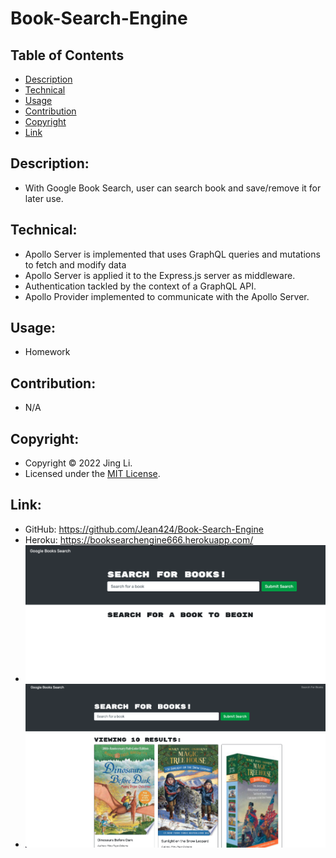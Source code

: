 # Book-Search-Engine
## Table of Contents
- [Description](#description)
- [Technical](#technical)
- [Usage](#usage)
- [Contribution](#contribution)
- [Copyright](#copyright)
- [Link](#link)

## Description:
- With Google Book Search, user can search book and save/remove it for later use.

## Technical:
- Apollo Server is implemented that uses GraphQL queries and mutations to fetch and modify data
- Apollo Server is applied it to the Express.js server as middleware.
- Authentication tackled by the context of a GraphQL API.
- Apollo Provider implemented to communicate with the Apollo Server.

## Usage:
- Homework

## Contribution:
- N/A

## Copyright:
- Copyright © 2022 Jing Li.
- Licensed under the [MIT License](LICENSE).

## Link:
- GitHub: https://github.com/Jean424/Book-Search-Engine
- Heroku: https://booksearchengine666.herokuapp.com/
- ![Screenshot of AboutPage](./client/src/images/ScreenShot_StartToSearch.png)
- ![Screenshot of AboutPage](./client/src/images/ScreenShot_HomePage.png)
